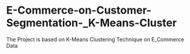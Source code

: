 # E-Commerce-on-Customer-Segmentation-_K-Means-Cluster
The Project is based on K-Means Clustering Technique on E_Commerce Data
